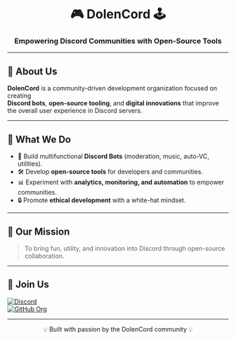 <h1 align="center">🎮 DolenCord 🕹️</h1>
<h3 align="center">Empowering Discord Communities with Open-Source Tools</h3>

---

## 👋 About Us
**DolenCord** is a community-driven development organization focused on creating  
**Discord bots**, **open-source tooling**, and **digital innovations** that improve the overall user experience in Discord servers.  

---

## 🚀 What We Do
- 🤖 Build multifunctional **Discord Bots** (moderation, music, auto-VC, utilities).  
- 🛠️ Develop **open-source tools** for developers and communities.  
- 📊 Experiment with **analytics, monitoring, and automation** to empower communities.  
- 🔒 Promote **ethical development** with a white-hat mindset.  

---

## 🌟 Our Mission
> To bring fun, utility, and innovation into Discord through open-source collaboration.  

---

## 🔗 Join Us
[![Discord](https://img.shields.io/badge/Join%20our%20Discord-5865F2?style=for-the-badge&logo=discord&logoColor=white)](https://discord.gg/h8Qp5xKvaE)  
[![GitHub Org](https://img.shields.io/badge/DolenCord%20Projects-000000?style=for-the-badge&logo=github&logoColor=white)](https://github.com/Dolen-Cord)

---

<p align="center">💡 Built with passion by the DolenCord community 💡</p>


